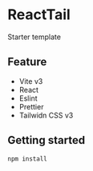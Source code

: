 # ReactTail

Starter template

## Feature

- Vite v3
- React
- Eslint
- Prettier
- Tailwidn CSS v3

## Getting started

```
npm install
```
